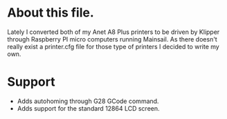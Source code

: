 # About this file.
Lately I converted both of my Anet A8 Plus printers to be driven by Klipper through Raspberry PI micro computers running Mainsail.
As there doesn't really exist a printer.cfg file for those type of printers I decided to write my own.

# Support
- Adds autohoming through G28 GCode command.
- Adds support for the standard 12864 LCD screen.
